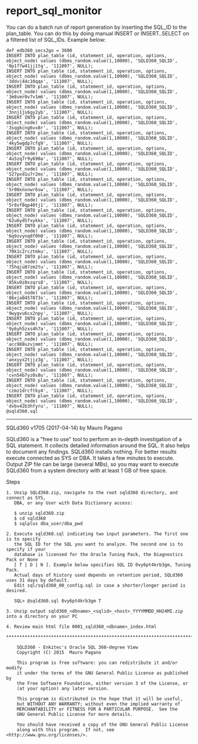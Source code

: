 

# report_sql_monitor


You can do a batch run of report generation by inserting the SQL_ID to the plan_table. You can do this by doing manual INSERT or INSERT..SELECT on a filtered list of SQL_IDs. Example below: 
	
	def edb360_secs2go = 3600
	INSERT INTO plan_table (id, statement_id, operation, options, object_node) values (dbms_random.value(1,10000), 'SQLD360_SQLID', '0p1f7w41jj1tq', '111007', NULL);
	INSERT INTO plan_table (id, statement_id, operation, options, object_node) values (dbms_random.value(1,10000), 'SQLD360_SQLID', '3ddvj44c10qqx', '111007', NULL);
	INSERT INTO plan_table (id, statement_id, operation, options, object_node) values (dbms_random.value(1,10000), 'SQLD360_SQLID', '3m8smr0v7v1m6', '111007', NULL);
	INSERT INTO plan_table (id, statement_id, operation, options, object_node) values (dbms_random.value(1,10000), 'SQLD360_SQLID', '3nnj1js6gy2yb', '111007', NULL);
	INSERT INTO plan_table (id, statement_id, operation, options, object_node) values (dbms_random.value(1,10000), 'SQLD360_SQLID', '3sqgkcng6vx8r', '111007', NULL);
	INSERT INTO plan_table (id, statement_id, operation, options, object_node) values (dbms_random.value(1,10000), 'SQLD360_SQLID', '4ky5wgdp7cfg9', '111007', NULL);
	INSERT INTO plan_table (id, statement_id, operation, options, object_node) values (dbms_random.value(1,10000), 'SQLD360_SQLID', '4u5zq7r9y690a', '111007', NULL);
	INSERT INTO plan_table (id, statement_id, operation, options, object_node) values (dbms_random.value(1,10000), 'SQLD360_SQLID', '527pxd1u7r2ms', '111007', NULL);
	INSERT INTO plan_table (id, statement_id, operation, options, object_node) values (dbms_random.value(1,10000), 'SQLD360_SQLID', '5r00xnxnwr6sw', '111007', NULL);
	INSERT INTO plan_table (id, statement_id, operation, options, object_node) values (dbms_random.value(1,10000), 'SQLD360_SQLID', '5r8sf8qp40tj1', '111007', NULL);
	INSERT INTO plan_table (id, statement_id, operation, options, object_node) values (dbms_random.value(1,10000), 'SQLD360_SQLID', '62u6yd5fxykkx', '111007', NULL);
	INSERT INTO plan_table (id, statement_id, operation, options, object_node) values (dbms_random.value(1,10000), 'SQLD360_SQLID', '6q9zvynq8f0h0', '111007', NULL);
	INSERT INTO plan_table (id, statement_id, operation, options, object_node) values (dbms_random.value(1,10000), 'SQLD360_SQLID', '70k1c2rcztmku', '111007', NULL);
	INSERT INTO plan_table (id, statement_id, operation, options, object_node) values (dbms_random.value(1,10000), 'SQLD360_SQLID', '75hqju87zm2tu', '111007', NULL);
	INSERT INTO plan_table (id, statement_id, operation, options, object_node) values (dbms_random.value(1,10000), 'SQLD360_SQLID', '85ku9z8xzqrs8', '111007', NULL);
	INSERT INTO plan_table (id, statement_id, operation, options, object_node) values (dbms_random.value(1,10000), 'SQLD360_SQLID', '86xja0457873s', '111007', NULL);
	INSERT INTO plan_table (id, statement_id, operation, options, object_node) values (dbms_random.value(1,10000), 'SQLD360_SQLID', '9wygvu6cx2npy', '111007', NULL);
	INSERT INTO plan_table (id, statement_id, operation, options, object_node) values (dbms_random.value(1,10000), 'SQLD360_SQLID', '9y6yh5zxs4h7a', '111007', NULL);
	INSERT INTO plan_table (id, statement_id, operation, options, object_node) values (dbms_random.value(1,10000), 'SQLD360_SQLID', 'acc988uzvjmmt', '111007', NULL);
	INSERT INTO plan_table (id, statement_id, operation, options, object_node) values (dbms_random.value(1,10000), 'SQLD360_SQLID', 'anxyyx2tjjz3g', '111007', NULL);
	INSERT INTO plan_table (id, statement_id, operation, options, object_node) values (dbms_random.value(1,10000), 'SQLD360_SQLID', 'cvn54b7yz0s8u', '111007', NULL);
	INSERT INTO plan_table (id, statement_id, operation, options, object_node) values (dbms_random.value(1,10000), 'SQLD360_SQLID', 'czmz1drcftky4', '111007', NULL);
	INSERT INTO plan_table (id, statement_id, operation, options, object_node) values (dbms_random.value(1,10000), 'SQLD360_SQLID', 'dvbv42b3hfyru', '111007', NULL);
	@sqld360.sql 


----------


SQLd360 v1705 (2017-04-14) by Mauro Pagano

SQLd360 is a "free to use" tool to perform an in-depth investigation of a SQL statement. 
It collects detailed information around the SQL. It also helps to document any findings.
SQLd360 installs nothing. For better results execute connected as SYS or DBA.
It takes a few minutes to execute. Output ZIP file can be large (several MBs), so
you may want to execute SQLd360 from a system directory with at least 1 GB of free 
space. 

Steps
~~~~~
1. Unzip SQLd360.zip, navigate to the root sqld360 directory, and connect as SYS, 
   DBA, or any User with Data Dictionary access:

   $ unzip sqld360.zip
   $ cd sqld360
   $ sqlplus dba_user/dba_pwd

2. Execute sqld360.sql indicating two input parameters. The first one is to specify 
   the SQL ID for the SQL you want to analyze. The second one is to specify if your 
   database is licensed for the Oracle Tuning Pack, the Diagnostics Pack or None 
   [ T | D | N ]. Example below specifies SQL ID 0vy6pt4krb3gm, Tuning Pack. 
   Actual days of history used depends on retention period, SQLd360 uses 31 days by default. 
   Edit sql/sqld360_00_config.sql in case a shorter/longer period is desired.

   SQL> @sqld360.sql 0vy6pt4krb3gm T 
   
3. Unzip output sqld360_<dbname>_<sqlid>_<host>_YYYYMMDD_HH24MI.zip into a directory on your PC

4. Review main html file 0001_sqld360_<dbname>_index.html

****************************************************************************************
   
    SQLD360 - Enkitec's Oracle SQL 360-degree View
    Copyright (C) 2015  Mauro Pagano

    This program is free software: you can redistribute it and/or modify
    it under the terms of the GNU General Public License as published by
    the Free Software Foundation, either version 3 of the License, or
    (at your option) any later version.

    This program is distributed in the hope that it will be useful,
    but WITHOUT ANY WARRANTY; without even the implied warranty of
    MERCHANTABILITY or FITNESS FOR A PARTICULAR PURPOSE.  See the
    GNU General Public License for more details.

    You should have received a copy of the GNU General Public License
    along with this program.  If not, see <http://www.gnu.org/licenses/>.
